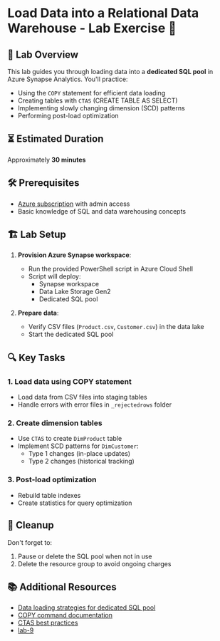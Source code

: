 # Load Data into a Relational Data Warehouse - Lab Exercise 🚀

## 📌 Lab Overview
This lab guides you through loading data into a **dedicated SQL pool** in Azure Synapse Analytics. You'll practice:
- Using the `COPY` statement for efficient data loading
- Creating tables with `CTAS` (CREATE TABLE AS SELECT)
- Implementing slowly changing dimension (SCD) patterns
- Performing post-load optimization

## ⏳ Estimated Duration
Approximately **30 minutes**

## 🛠️ Prerequisites
- [Azure subscription](https://azure.microsoft.com/free) with admin access
- Basic knowledge of SQL and data warehousing concepts

## 🏗️ Lab Setup
1. **Provision Azure Synapse workspace**:
   - Run the provided PowerShell script in Azure Cloud Shell
   - Script will deploy:
     - Synapse workspace
     - Data Lake Storage Gen2
     - Dedicated SQL pool

2. **Prepare data**:
   - Verify CSV files (`Product.csv`, `Customer.csv`) in the data lake
   - Start the dedicated SQL pool

## 🔍 Key Tasks
### 1. Load data using COPY statement
- Load data from CSV files into staging tables
- Handle errors with error files in `_rejectedrows` folder

### 2. Create dimension tables
- Use `CTAS` to create `DimProduct` table
- Implement SCD patterns for `DimCustomer`:
  - Type 1 changes (in-place updates)
  - Type 2 changes (historical tracking)

### 3. Post-load optimization
- Rebuild table indexes
- Create statistics for query optimization

## 🧹 Cleanup
Don't forget to:
1. Pause or delete the SQL pool when not in use
2. Delete the resource group to avoid ongoing charges

## 📚 Additional Resources
- [Data loading strategies for dedicated SQL pool](https://learn.microsoft.com/azure/synapse-analytics/sql-data-warehouse/design-elt-data-loading)
- [COPY command documentation](https://docs.microsoft.com/sql/t-sql/statements/copy-into-transact-sql)
- [CTAS best practices](https://docs.microsoft.com/azure/synapse-analytics/sql/develop-tables-ctas)
- [lab-9](https://github.com/secedit/dp-203-azure-data-engineer/blob/master/Instructions/Labs/09-Load-Data-into-Data-Warehouse.md)